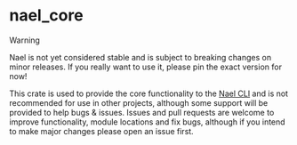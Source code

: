# nael_core

> [!WARNING]  
> Nael is not yet considered stable and is subject to breaking changes on minor releases. If you really want to use it, please pin the exact version for now!

This crate is used to provide the core functionality to the [Nael CLI](https://crates.io/crates/nael) and is not recommended for use in other projects, although some support will be provided to help bugs & issues. Issues and pull requests are welcome to improve functionality, module locations and fix bugs, although if you intend to make major changes please open an issue first.
